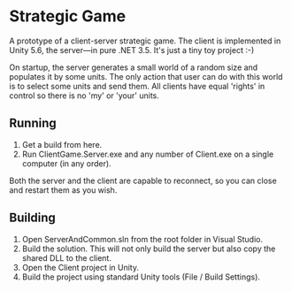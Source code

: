 # Strategic Game
A prototype of a client-server strategic game. The client is implemented in Unity 5.6, the server—in pure .NET 3.5. It's just a tiny toy project :-)

On startup, the server generates a small world of a random size and populates it by some units. The only action that user can do with this world is to select some units and send them. All clients have equal 'rights' in control so there is no 'my' or 'your' units.

## Running
1. Get a build from here.
2. Run ClientGame.Server.exe and any number of Client.exe on a single computer (in any order).

Both the server and the client are capable to reconnect, so you can close and restart them as you wish.

## Building
1. Open ServerAndCommon.sln from the root folder in Visual Studio.
2. Build the solution. This will not only build the server but also copy the shared DLL to the client.
3. Open the Client project in Unity.
4. Build the project using standard Unity tools (File / Build Settings).
